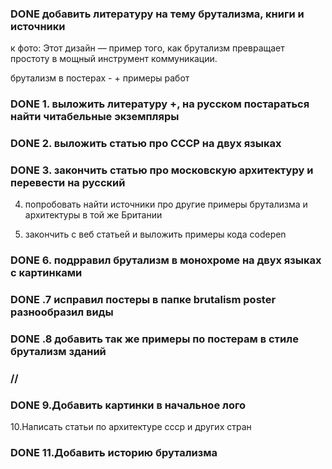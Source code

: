 ### DONE добавить литературу на тему брутализма, книги и источники 

к фото: Этот дизайн — пример того, как брутализм превращает простоту в мощный инструмент коммуникации.

брутализм в постерах - + примеры работ

### DONE 1. выложить литературу +, на русском постараться найти читабельные экземпляры

### DONE 2. выложить статью про СССР на двух языках

### DONE 3. закончить статью про московскую архитектуру и перевести на русский

4. попробовать найти источники про другие примеры брутализма и архитектуры в той же Британии

5. закончить с веб статьей и выложить примеры кода codepen

### DONE 6. подрравил брутализм в монохроме на двух языках с картинками

### DONE .7 исправил постеры в папке brutalism poster разнообразил виды

### DONE .8 добавить так же примеры по постерам в стиле брутализм зданий

### //  <img src="" />

### DONE 9.Добавить картинки в начальное лого

10.Написать статьи по архитектуре ссср и других стран

### DONE 11.Добавить историю брутализма
